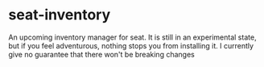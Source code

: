 # seat-inventory
An upcoming inventory manager for seat. It is still in an experimental state, but if you feel adventurous, nothing stops
you from installing it. I currently give no guarantee that there won't be breaking changes 
